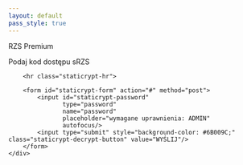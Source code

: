 ```yaml
---
layout: default
pass_style: true
---
```


<div class="staticrypt-page" id="str">
	<div class="staticrypt-form">
		<div class="staticrypt-instructions">
			<p class="staticrypt-title">RZS Premium</p>
			<p>Podaj kod dostępu sRZS</p>
			<p></p>
		</div>

		<hr class="staticrypt-hr">

		<form id="staticrypt-form" action="#" method="post">
			<input id="staticrypt-password"
				   type="password"
				   name="password"
				   placeholder="wymagane uprawnienia: ADMIN"
				   autofocus/>
			<input type="submit" style="background-color: #6B009C;" class="staticrypt-decrypt-button" value="WYŚLIJ"/>
		</form>
	</div>
</div>



<script src="https://cdnjs.cloudflare.com/ajax/libs/crypto-js/3.1.9-1/crypto-js.min.js" integrity="sha384-lp4k1VRKPU9eBnPePjnJ9M2RF3i7PC30gXs70+elCVfgwLwx1tv5+ctxdtwxqZa7" crossorigin="anonymous"></script>

<script>
    var crypt;
    
    window.onload = function(){
        var client = new XMLHttpRequest();
        client.open('GET', 'encrypted.txt');
        client.onreadystatechange = function() {
            crypt = client.responseText;
        }
        client.send();
    };
 
 
    document.getElementById('staticrypt-form').addEventListener('submit', function(e) {
        e.preventDefault();

        var passphrase = document.getElementById('staticrypt-password').value,
            encryptedMsg = crypt.split('\r')[0].split('\n')[0],
            encryptedHMAC = encryptedMsg.substring(0, 64),
            encryptedHTML = encryptedMsg.substring(64),
            decryptedHMAC = CryptoJS.HmacSHA256(encryptedHTML, CryptoJS.SHA256(passphrase).toString()).toString();     
		
        if (decryptedHMAC !== encryptedHMAC) {
			window.location = "https://www.youtube.com/watch?v=_MHusGl9BeM";
            alert('O przepraszam, to nie to hasło!');
            return;
        }

        var plainHTML = CryptoJS.AES.decrypt(encryptedHTML, passphrase).toString(CryptoJS.enc.Utf8);

        document.getElementById('str').innerHTML = plainHTML;
    });
</script>
